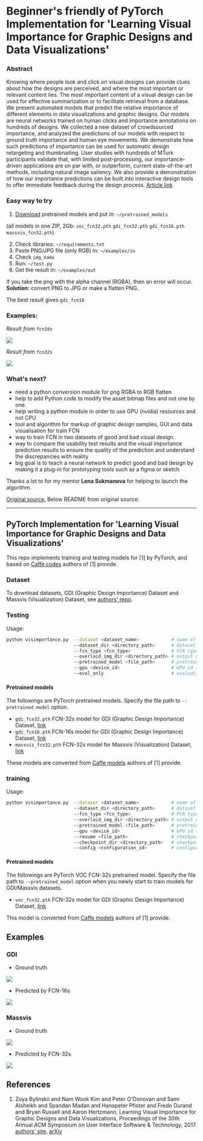 # Beginner's friendly of PyTorch Implementation for 'Learning Visual Importance for Graphic Designs and Data Visualizations'

### Abstract

Knowing where people look and click on visual designs can provide clues about how the designs are perceived, and where the most important or relevant content lies. The most important content of a visual design can be used for effective summarization or to facilitate retrieval from a database. We present automated models that predict the relative importance of different elements in data visualizations and graphic designs. Our models are neural networks trained on human clicks and importance annotations on hundreds of designs. We collected a new dataset of crowdsourced importance, and analyzed the predictions of our models with respect to ground truth importance and human eye movements. We demonstrate how such predictions of importance can be used for automatic design retargeting and thumbnailing. User studies with hundreds of MTurk participants validate that, with limited post-processing, our importance-driven applications are on par with, or outperform, current state-of-the-art methods, including natural image saliency. We also provide a demonstration of how our importance predictions can be built into interactive design tools to offer immediate feedback during the design process. [Article link](https://arxiv.org/abs/1708.02660) 

### Easy way to try

1. [Download](https://www.dropbox.com/s/9kymnt3muczzpqb/pretrained_models.zip?dl=0) pretrained models and put in: `~/pretrained_models`  

(all models in one ZIP, 2Gb: `voc_fcn32.pth` `gdi_fcn32.pth` `gdi_fcn16.pth` `massvis_fcn32.pth`)  

2. Check libraries: `~/requirements.txt`
3. Paste PNG/JPG file (only RGB) in: `~/examples/in`
4. Check `img_name`
5. Run: `~/test.py` 
6. Get the result in: `~/examples/out`

If you take the png with the alpha channel (RGBA), then an error will occur.  
**Solution:** convert PNG to JPG or make a flatten PNG.  

The best result gives `gdi_fcn16`

### Examples: 

*Result from `fcn16s`*

![](examples/test_2018-11-30_fcn16.jpg)

*Result from `fcn32s`*

![](examples/test_2018-11-30_fcn32.jpg)

### What's next?

- need a python conversion module for png RGBA to RGB flatten
- help to add Python code to modify the asset bitmap files and not one by one.
- help writing a python module in order to use GPU (nvidia) resources and not CPU
- tool and algorithm for markup of graphic design samples, GUI and data visualisation for train FCN
- way to train FCN in two datasets of good and bad visual design.
- way to compare the usability test results and the visual importance prediction results to ensure the quality of the prediction and understand the discrepancies with reality
- big goal is to teach a neural network to predict good and bad design by making it a plug-in for prototyping tools such as a figma or sketch  

Thanks a lot to for my mentor **Lena Sukmanova** for helping to launch the algorithm.  

[Original source.](https://github.com/cydonia999/visimportance-in-pytorch) Below README from original source:

---

## PyTorch Implementation for 'Learning Visual Importance for Graphic Designs and Data Visualizations'

This repo implements training and testing models for [1] by PyTorch, and based on 
 [Caffe codes](https://github.com/cvzoya/visimportance) authors of [1] provide.

### Dataset

To download datasets, GDI (Graphic Design Importance) Dataset and Massvis (Visualization) Dataset,
see [authors' repo](https://github.com/cvzoya/visimportance/tree/master/data).

### Testing

Usage: 
```bash
python visimportance.py  --dataset <dataset_name>            # name of dataset, gdi or massvis (default: gdi)
                         --dataset_dir <directory_path>      # dataset directory
                         --fcn_type <fcn_type>               # FCN type, fcn32 or fcn16 (default: gdi)
                         --overlaid_img_dir <directory_path> # output directory path for images with heatpmap overlaid onto input images
                         --pretrained_model <file_path>      # pretrained model converted from Caffe models
                         --gpu <device_id>                   # GPU id (default: 0)
                         --eval_only                         # evaluation only
```
    
#### Pretrained models

The followings are PyTorch pretrained models. Specify the file path to `--pretrained_model` option.

* `gdi_fcn32.pth` FCN-32s model for GDI (Graphic Design Importance) Dataset, [link](https://drive.google.com/open?id=1jxsq5W_040Vvr5F-HHvCuqHpJbn3dYbI)
* `gdi_fcn16.pth` FCN-16s model for GDI (Graphic Design Importance) Dataset, [link](https://drive.google.com/open?id=1gRLrwKTacehb3s0n59DcPaV2VGmuWOqZ)
* `massvis_fcn32.pth` FCN-32s model for Massvis (Visualization) Dataset, [link](https://drive.google.com/open?id=17jquhHcE-UcIc3kUaxfKEiSjoBHgneWx)

These models are converted from [Caffe models](https://github.com/cvzoya/visimportance/tree/master/models) authors of [1] provide.

### training

Usage: 
```bash
python visimportance.py  --dataset <dataset_name>            # name of dataset, gdi or massvis (default: gdi)
                         --dataset_dir <directory_path>      # dataset directory
                         --fcn_type <fcn_type>               # FCN type, fcn32 or fcn16 (default: gdi)
                         --overlaid_img_dir <directory_path> # output directory path for images with heatpmap overlaid onto input images
                         --pretrained_model <file_path>      # pretrained model converted from Caffe models
                         --gpu <device_id>                   # GPU id (default: 0)
                         --resume <file_path>                # checkpoint file to be loaded when retraining models
                         --checkpoint_dir <directory_path>   # checkpoint file to be saved in each epoch
                         --config <configuration_id>         # configuration for training where several hyperparameters are defined
```

#### Pretrained models

The followings are PyTorch VOC FCN-32s pretrained model.
Specify the file path to `--pretrained_model` option when you newly start to train models for GDI/Massvis datasets.

* `voc_fcn32.pth` FCN-32s model for GDI (Graphic Design Importance) Dataset, [link](https://drive.google.com/open?id=1o26qejatsnxTBV0Uv_qV89q79rFJYrsE)

This model is converted from [Caffe models](https://github.com/cvzoya/visimportance/tree/master/models) authors of [1] provide.

## Examples

### GDI

* Ground truth

![](examples/5257_5453850415_2e6230a9bc_gt.png)

* Predicted by FCN-16s

![](examples/5257_5453850415_2e6230a9bc_pred.png)

### Massvis

* Ground truth

![](examples/economist_daily_chart_103_gt.png)

* Predicted by FCN-32s

![](examples/economist_daily_chart_103_pred.png)

## References

1. Zoya Bylinskii and Nam Wook Kim and Peter O'Donovan and Sami Alsheikh and Spandan Madan
   and Hanspeter Pfister and Fredo Durand and Bryan Russell and Aaron Hertzmann,
   Learning Visual Importance for Graphic Designs and Data Visualizations,
    Proceedings of the 30th Annual ACM Symposium on User Interface Software \& Technology, 2017.
     [authors' site](http://visimportance.csail.mit.edu/), [arXiv](https://arxiv.org/abs/1708.02660)
